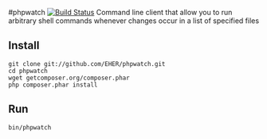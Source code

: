 #phpwatch [![Build Status](https://secure.travis-ci.org/EHER/phpwatch.png?branch=master)](http://travis-ci.org/EHER/phpwatch)
Command line client that allow you to run arbitrary shell commands whenever changes occur in a list of specified files

## Install
    git clone git://github.com/EHER/phpwatch.git
    cd phpwatch
    wget getcomposer.org/composer.phar
    php composer.phar install
    

## Run
    bin/phpwatch